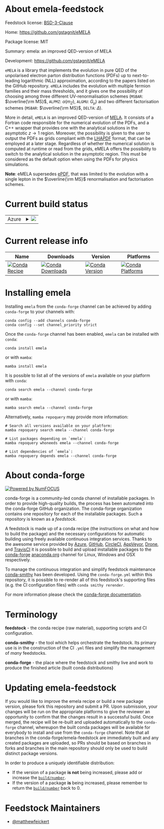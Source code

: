 About emela-feedstock
=====================

Feedstock license: [BSD-3-Clause](https://github.com/conda-forge/emela-feedstock/blob/main/LICENSE.txt)

Home: https://github.com/gstagnit/eMELA

Package license: MIT

Summary: emela: an improved QED-version of MELA

Development: https://github.com/gstagnit/eMELA

``eMELA`` is a library that implements the evolution in pure QED of the
unpolarised electron parton distribution functions (PDFs) up to
next-to-leading logarithmic (NLL) approximation, according to the papers
listed on the GitHub repository. ``eMELA`` includes the evolution with
multiple fermion families and their mass thresholds, and it gives one the
possibility of choosing among three different UV-renormalisation schemes
(`MSBAR`: $\overline{\rm MS}$, `ALPMZ`: $\alpha(m_Z)$, `ALGMU`: $G_\mu$)
and two different factorisation schemes
(`MSBAR`: $\overline{\rm MS}$, `DELTA`: $\Delta$).

More in detail, ``eMELA`` is an improved QED-version of
[MELA](https://github.com/vbertone/MELA). It consists of a Fortran code
responsible for the numerical evolution of the PDFs, and a C++ wrapper that
provides one with the analytical solutions in the asymptotic $z \to 1$
region. Moreover, the possibility is given to the user to output the PDFs
as grids compliant with the
[LHAPDF](https://lhapdf.hepforge.org/index.html) format, that can be
employed at a later stage. Regardless of whether the numerical solution is
computed at runtime or read from the grids, eMELA offers the possibility
to switch to the analytical solution in the asymptotic region. This must be
considered as the default option when using the PDFs for physics
simulations.

**Note**: eMELA supersedes [ePDF](https://github.com/gstagnit/ePDF), that
was limited to the evolution with a single lepton in the $\overline{\rm MS}$
renormalisation and factorisation schemes.


Current build status
====================


<table>
    
  <tr>
    <td>Azure</td>
    <td>
      <details>
        <summary>
          <a href="https://dev.azure.com/conda-forge/feedstock-builds/_build/latest?definitionId=24220&branchName=main">
            <img src="https://dev.azure.com/conda-forge/feedstock-builds/_apis/build/status/emela-feedstock?branchName=main">
          </a>
        </summary>
        <table>
          <thead><tr><th>Variant</th><th>Status</th></tr></thead>
          <tbody><tr>
              <td>linux_64</td>
              <td>
                <a href="https://dev.azure.com/conda-forge/feedstock-builds/_build/latest?definitionId=24220&branchName=main">
                  <img src="https://dev.azure.com/conda-forge/feedstock-builds/_apis/build/status/emela-feedstock?branchName=main&jobName=linux&configuration=linux%20linux_64_" alt="variant">
                </a>
              </td>
            </tr><tr>
              <td>osx_64</td>
              <td>
                <a href="https://dev.azure.com/conda-forge/feedstock-builds/_build/latest?definitionId=24220&branchName=main">
                  <img src="https://dev.azure.com/conda-forge/feedstock-builds/_apis/build/status/emela-feedstock?branchName=main&jobName=osx&configuration=osx%20osx_64_" alt="variant">
                </a>
              </td>
            </tr>
          </tbody>
        </table>
      </details>
    </td>
  </tr>
</table>

Current release info
====================

| Name | Downloads | Version | Platforms |
| --- | --- | --- | --- |
| [![Conda Recipe](https://img.shields.io/badge/recipe-emela-green.svg)](https://anaconda.org/conda-forge/emela) | [![Conda Downloads](https://img.shields.io/conda/dn/conda-forge/emela.svg)](https://anaconda.org/conda-forge/emela) | [![Conda Version](https://img.shields.io/conda/vn/conda-forge/emela.svg)](https://anaconda.org/conda-forge/emela) | [![Conda Platforms](https://img.shields.io/conda/pn/conda-forge/emela.svg)](https://anaconda.org/conda-forge/emela) |

Installing emela
================

Installing `emela` from the `conda-forge` channel can be achieved by adding `conda-forge` to your channels with:

```
conda config --add channels conda-forge
conda config --set channel_priority strict
```

Once the `conda-forge` channel has been enabled, `emela` can be installed with `conda`:

```
conda install emela
```

or with `mamba`:

```
mamba install emela
```

It is possible to list all of the versions of `emela` available on your platform with `conda`:

```
conda search emela --channel conda-forge
```

or with `mamba`:

```
mamba search emela --channel conda-forge
```

Alternatively, `mamba repoquery` may provide more information:

```
# Search all versions available on your platform:
mamba repoquery search emela --channel conda-forge

# List packages depending on `emela`:
mamba repoquery whoneeds emela --channel conda-forge

# List dependencies of `emela`:
mamba repoquery depends emela --channel conda-forge
```


About conda-forge
=================

[![Powered by
NumFOCUS](https://img.shields.io/badge/powered%20by-NumFOCUS-orange.svg?style=flat&colorA=E1523D&colorB=007D8A)](https://numfocus.org)

conda-forge is a community-led conda channel of installable packages.
In order to provide high-quality builds, the process has been automated into the
conda-forge GitHub organization. The conda-forge organization contains one repository
for each of the installable packages. Such a repository is known as a *feedstock*.

A feedstock is made up of a conda recipe (the instructions on what and how to build
the package) and the necessary configurations for automatic building using freely
available continuous integration services. Thanks to the awesome service provided by
[Azure](https://azure.microsoft.com/en-us/services/devops/), [GitHub](https://github.com/),
[CircleCI](https://circleci.com/), [AppVeyor](https://www.appveyor.com/),
[Drone](https://cloud.drone.io/welcome), and [TravisCI](https://travis-ci.com/)
it is possible to build and upload installable packages to the
[conda-forge](https://anaconda.org/conda-forge) [anaconda.org](https://anaconda.org/)
channel for Linux, Windows and OSX respectively.

To manage the continuous integration and simplify feedstock maintenance
[conda-smithy](https://github.com/conda-forge/conda-smithy) has been developed.
Using the ``conda-forge.yml`` within this repository, it is possible to re-render all of
this feedstock's supporting files (e.g. the CI configuration files) with ``conda smithy rerender``.

For more information please check the [conda-forge documentation](https://conda-forge.org/docs/).

Terminology
===========

**feedstock** - the conda recipe (raw material), supporting scripts and CI configuration.

**conda-smithy** - the tool which helps orchestrate the feedstock.
                   Its primary use is in the construction of the CI ``.yml`` files
                   and simplify the management of *many* feedstocks.

**conda-forge** - the place where the feedstock and smithy live and work to
                  produce the finished article (built conda distributions)


Updating emela-feedstock
========================

If you would like to improve the emela recipe or build a new
package version, please fork this repository and submit a PR. Upon submission,
your changes will be run on the appropriate platforms to give the reviewer an
opportunity to confirm that the changes result in a successful build. Once
merged, the recipe will be re-built and uploaded automatically to the
`conda-forge` channel, whereupon the built conda packages will be available for
everybody to install and use from the `conda-forge` channel.
Note that all branches in the conda-forge/emela-feedstock are
immediately built and any created packages are uploaded, so PRs should be based
on branches in forks and branches in the main repository should only be used to
build distinct package versions.

In order to produce a uniquely identifiable distribution:
 * If the version of a package **is not** being increased, please add or increase
   the [``build/number``](https://docs.conda.io/projects/conda-build/en/latest/resources/define-metadata.html#build-number-and-string).
 * If the version of a package **is** being increased, please remember to return
   the [``build/number``](https://docs.conda.io/projects/conda-build/en/latest/resources/define-metadata.html#build-number-and-string)
   back to 0.

Feedstock Maintainers
=====================

* [@matthewfeickert](https://github.com/matthewfeickert/)

